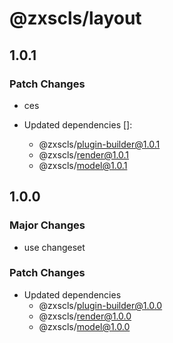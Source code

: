 # @zxscls/layout

## 1.0.1

### Patch Changes

- ces

- Updated dependencies []:
  - @zxscls/plugin-builder@1.0.1
  - @zxscls/render@1.0.1
  - @zxscls/model@1.0.1

## 1.0.0

### Major Changes

- use changeset

### Patch Changes

- Updated dependencies
  - @zxscls/plugin-builder@1.0.0
  - @zxscls/render@1.0.0
  - @zxscls/model@1.0.0

